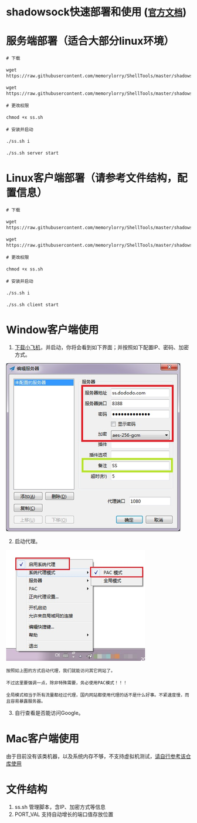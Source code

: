 # shadowsock快速部署和使用 ([`官方文档`](https://shadowsocks.org/en/download/clients.html))

# 服务端部署（适合大部分linux环境）

```
# 下载

wget https://raw.githubusercontent.com/memorylorry/ShellTools/master/shadowsock/PORT_VAL

wget https://raw.githubusercontent.com/memorylorry/ShellTools/master/shadowsock/ss.sh

# 更改权限

chmod +x ss.sh

# 安装并启动

./ss.sh i

./ss.sh server start

```

# Linux客户端部署（请参考文件结构，配置信息）
```
# 下载

wget https://raw.githubusercontent.com/memorylorry/ShellTools/master/shadowsock/PORT_VAL

wget https://raw.githubusercontent.com/memorylorry/ShellTools/master/shadowsock/ss.sh

# 更改权限

chmod +x ss.sh

# 安装并启动

./ss.sh i

./ss.sh client start
```

# Window客户端使用
1. [下载小飞机]('https://github.com/shadowsocks/shadowsocks-windows/releases/download/4.1.10.0/Shadowsocks-4.1.10.0.zip')，并启动，你将会看到如下界面；并按照如下配置IP、密码、加密方式。

![avatar](./assets/ss_win_guide_01.jpg)

2. 启动代理。

![avatar](./assets/ss_win_guide_02.jpg)

    按照如上图的方式启动代理，我们就能访问其它网站了。

    不过这里要强调一点，除非特殊需要，务必使用PAC模式！！！

    全局模式相当于所有流量都经过代理，国内网站都使用代理的话不是什么好事。不紧速度慢，而且容易暴露服务器。


3. 自行查看是否能访问Google。

# Mac客户端使用
由于目前没有该类机器，以及系统内存不够，不支持虚拟机测试，[请自行参考该仓库使用](https://github.com/shadowsocks/ShadowsocksX-NG)

# 文件结构
1. ss.sh  管理脚本，含IP、加密方式等信息
2. PORT_VAL 支持自动增长的端口值存放位置
